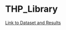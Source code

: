 # THP_Library

[Link to Dataset and Results](https://iitbacin-my.sharepoint.com/:f:/g/personal/22b0738_iitb_ac_in/Esv0wCpWbJxJtAJ888lxK1ABh955zyNFaf_mBdzi11hvVw?e=CcWosN)